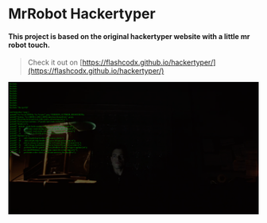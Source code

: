 # MrRobot Hackertyper

#### This project is based on the original hackertyper website with a little mr robot touch.


> Check it out on [https://flashcodx.github.io/hackertyper/](https://flashcodx.github.io/hackertyper/)



![preview](assets/preview.PNG)
